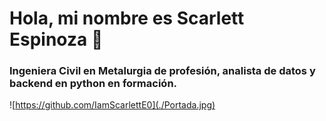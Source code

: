 # Hola, mi nombre es Scarlett Espinoza 👋
### Ingeniera Civil en Metalurgia de profesión, analista de datos y backend en python en formación.

![https://github.com/IamScarlettE0](./Portada.jpg)

<!--
**IamScarlettE0/IamScarlettE0** is a ✨ _special_ ✨ repository because its `README.md` (this file) appears on your GitHub profile.

Here are some ideas to get you started:

- 🔭 I’m currently working on ...
- 🌱 I’m currently learning ...
- 👯 I’m looking to collaborate on ...
- 🤔 I’m looking for help with ...
- 💬 Ask me about ...
- 📫 How to reach me: ...
- 😄 Pronouns: ...
- ⚡ Fun fact: ...
-->
